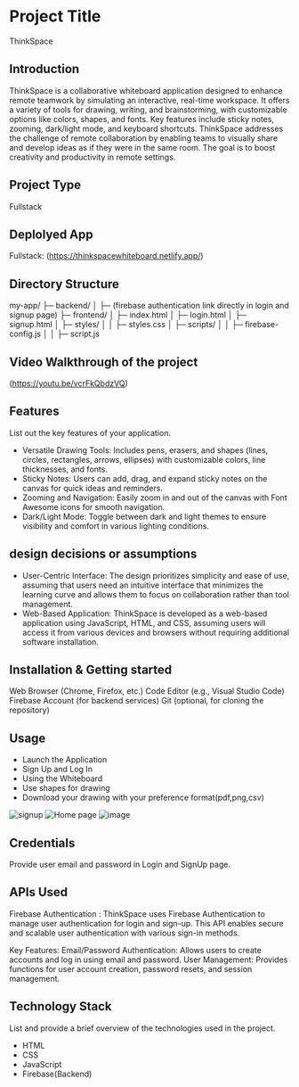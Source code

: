 # Project Title
ThinkSpace
## Introduction
ThinkSpace is a collaborative whiteboard application designed to enhance remote teamwork by simulating an interactive, real-time workspace. It offers a variety of tools for drawing, writing, and brainstorming, with customizable options like colors, shapes, and fonts. Key features include sticky notes, zooming, dark/light mode, and keyboard shortcuts. ThinkSpace addresses the challenge of remote collaboration by enabling teams to visually share and develop ideas as if they were in the same room. The goal is to boost creativity and productivity in remote settings.

## Project Type
Fullstack

## Deplolyed App
Fullstack: (https://thinkspacewhiteboard.netlify.app/)

## Directory Structure
my-app/
├─ backend/
│  ├─ (firebase authentication link directly in login and signup page)
├─ frontend/
│  ├─ index.html
│  ├─ login.html
│  ├─ signup.html
│  ├─ styles/
│  │  ├─ styles.css
│  ├─ scripts/
│  │  ├─ firebase-config.js
│  │  ├─ script.js


## Video Walkthrough of the project
(https://youtu.be/vcrFkQbdzVQ)


## Features
List out the key features of your application.

- Versatile Drawing Tools: Includes pens, erasers, and shapes (lines, circles, rectangles, arrows, ellipses) with customizable colors, line thicknesses, and fonts.
- Sticky Notes: Users can add, drag, and expand sticky notes on the canvas for quick ideas and reminders.
- Zooming and Navigation: Easily zoom in and out of the canvas with Font Awesome icons for smooth navigation.
- Dark/Light Mode: Toggle between dark and light themes to ensure visibility and comfort in various lighting conditions.

## design decisions or assumptions
- User-Centric Interface: The design prioritizes simplicity and ease of use, assuming that users need an intuitive interface that minimizes the learning curve and allows them to focus on collaboration rather than tool management.
- Web-Based Application: ThinkSpace is developed as a web-based application using JavaScript, HTML, and CSS, assuming users will access it from various devices and browsers without requiring additional software installation.

## Installation & Getting started
Web Browser (Chrome, Firefox, etc.)
Code Editor (e.g., Visual Studio Code)
Firebase Account (for backend services)
Git (optional, for cloning the repository)


## Usage
- Launch the Application
- Sign Up and Log In
- Using the Whiteboard
- Use shapes for drawing
- Download your drawing with your preference format(pdf,png,csv)

![signup](https://github.com/user-attachments/assets/32e6a87a-21ad-4f28-9d51-4109d986c33f)
![Home page](https://github.com/user-attachments/assets/31b8f8c5-1dd8-455a-b805-ccbf1c5c4019)
![image](https://github.com/user-attachments/assets/c2a8b5e7-5d84-485c-90c4-6f88ac3b4fc6)



## Credentials
Provide user email and password in Login and SignUp page.

## APIs Used
Firebase Authentication : 
ThinkSpace uses Firebase Authentication to manage user authentication for login and sign-up. This API enables secure and scalable user authentication with various sign-in methods.

Key Features:
Email/Password Authentication: Allows users to create accounts and log in using email and password.
User Management: Provides functions for user account creation, password resets, and session management.



## Technology Stack
List and provide a brief overview of the technologies used in the project.

- HTML
- CSS
- JavaScript
- Firebase(Backend)
